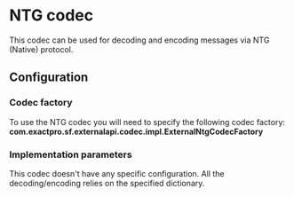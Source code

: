 # NTG codec

This codec can be used for decoding and encoding messages via NTG (Native) protocol.

## Configuration

### Codec factory

To use the NTG codec you will need to specify the following codec factory:
**com.exactpro.sf.externalapi.codec.impl.ExternalNtgCodecFactory**

### Implementation parameters
This codec doesn't have any specific configuration. All the decoding/encoding relies on the specified dictionary.
